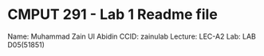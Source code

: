 # CMPUT 291 - Lab 1 Readme file
Name: Muhammad Zain Ul Abidin
CCID: zainulab
Lecture: LEC-A2
Lab: LAB D05(51851)
